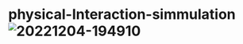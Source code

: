 # physical-Interaction-simmulation![20221204-194910](https://user-images.githubusercontent.com/71435435/206246255-f0c228c9-45e7-48ce-830b-b16e532e9ee6.gif)
